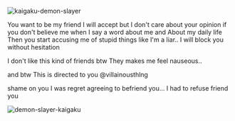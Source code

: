 ![kaigaku-demon-slayer](https://github.com/user-attachments/assets/8888a6ec-14eb-4167-9c0e-b8169fdc89d7)

You want to be my friend I will accept 
but
I don't care about your opinion if you don't believe me when I say a word about  me and About my daily life Then you start accusing me of stupid things like I'm a liar.. I will block you without hesitation 

I don't like this kind of friends btw They makes me feel nauseous..   

and btw This is directed to you @villainousthlng

shame on you
I was regret agreeing to befriend you... I had to refuse friend you

![demon-slayer-kaigaku](https://github.com/user-attachments/assets/5670ef6b-999c-4cdc-b0e3-ca96c4bae6a4)
 
